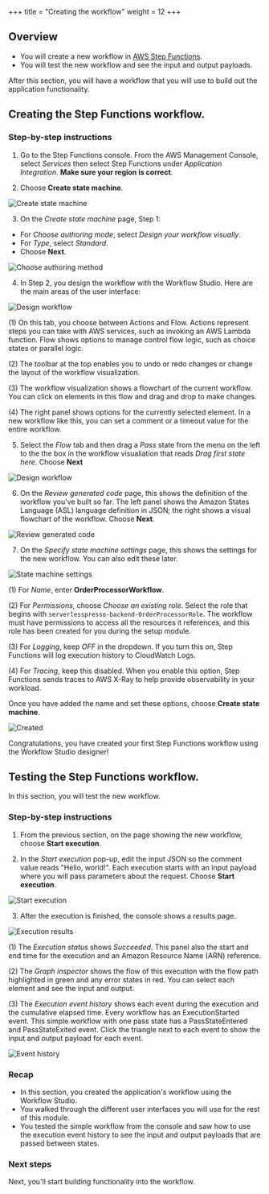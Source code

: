+++
title = "Creating the workflow"
weight = 12
+++

## Overview

* You will create a new workflow in [AWS Step Functions](https://aws.amazon.com/step-functions/).
* You will test the new workflow and see the input and output payloads.

After this section, you will have a workflow that you will use to build out the application functionality.

## Creating the Step Functions workflow.

### Step-by-step instructions ##

1. Go to the Step Functions console. From the AWS Management Console, select *Services* then select Step Functions under *Application Integration*. **Make sure your region is correct**.

2. Choose **Create state machine**.

![Create state machine](../images/se-mod1-create1.png)

3. On the *Create state machine* page, Step 1:
- For *Choose authoring mode*, select *Design your workflow visually*.
- For *Type*, select *Standard*.
- Choose **Next**.

![Choose authoring method](../images/se-mod1-create2.png)

4. In Step 2, you design the workflow with the Workflow Studio. Here are the main areas of the user interface:

![Design workflow](../images/se-mod1-create3.png)

(1) On this tab, you choose between Actions and Flow. Actions represent steps you can take with AWS services, such as invoking an AWS Lambda function. Flow shows options to manage control flow logic, such as choice states or parallel logic.

(2) The toolbar at the top enables you to undo or redo changes or change the layout of the workflow visualization.

(3) The workflow visualization shows a flowchart of the current workflow. You can click on elements in this flow and drag and drop to make changes.

(4) The right panel shows options for the currently selected element. In a new workflow like this, you can set a comment or a timeout value for the entire workflow.

5. Select the *Flow* tab and then drag a *Pass* state from the menu on the left to the the box in the workflow visualiation that reads *Drag first state here*. Choose **Next**

![Design workflow](../images/se-mod1-create4.png)

6. On the *Review generated code* page, this shows the definition of the workflow you've built so far. The left panel shows the Amazon States Language (ASL) language definition in JSON; the right shows a visual flowchart of the workflow. Choose **Next**.

![Review generated code](../images/se-mod1-create5.png)

7. On the *Specify state machine settings* page, this shows the settings for the new workflow. You can also edit these later.

![State machine settings](../images/se-mod1-create6.png)

(1) For *Name*, enter **OrderProcessorWorkflow**.

(2) For *Permissions*, choose *Choose an existing role*. Select the role that begins with `serverlesspresso-backend-OrderProcessorRole`. The workflow must have permissions to access all the resources it references, and this role has been created for you during the setup module.

(3) For *Logging*, keep *OFF* in the dropdown. If you turn this on, Step Functions will log execution history to CloudWatch Logs.

(4) For *Tracing*, keep this disabled. When you enable this option, Step Functions sends traces to AWS X-Ray to help provide observability in your workload.

Once you have added the name and set these options, choose **Create state machine**.

![Created](../images/se-mod1-create7.png)

Congratulations, you have created your first Step Functions workflow using the Workflow Studio designer!

## Testing the Step Functions workflow.

In this section, you will test the new workflow.

### Step-by-step instructions ###

1. From the previous section, on the page showing the new workflow, choose **Start execution**.

2. In the *Start execution* pop-up, edit the input JSON so the comment value reads "Hello, world!". Each execution starts with an input payload where you will pass parameters about the request. Choose **Start execution**.

![Start execution](../images/se-mod1-create8.png)

3. After the execution is finished, the console shows a results page.

![Execution results](../images/se-mod1-create9.png)

(1) The *Execution status* shows *Succeeded*. This panel also the start and end time for the execution and an Amazon Resource Name (ARN) reference.

(2) The *Graph inspector* shows the flow of this execution with the flow path highlighted in green and any error states in red. You can select each element and see the input and output.

(3) The *Execution event history* shows each event during the execution and the cumulative elapsed time. Every workflow has an ExecutionStarted event. This simple workflow with one pass state has a PassStateEntered and PassStateExited event. Click the triangle next to each event to show the input and output payload for each event.

![Event history](../images/se-mod1-create10.png)

### Recap

- In this section, you created the application's workflow using the Workflow Studio.
- You walked through the different user interfaces you will use for the rest of this module.
- You tested the simple workflow from the console and saw how to use the execution event history to see the input and output payloads that are passed between states.

### Next steps

Next, you'll start building functionality into the workflow.
